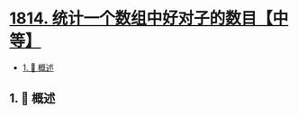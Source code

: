 # [1814. 统计一个数组中好对子的数目【中等】](https://github.com/Tdahuyou/TNotes.leetcode/tree/main/notes/1814.%20%E7%BB%9F%E8%AE%A1%E4%B8%80%E4%B8%AA%E6%95%B0%E7%BB%84%E4%B8%AD%E5%A5%BD%E5%AF%B9%E5%AD%90%E7%9A%84%E6%95%B0%E7%9B%AE%E3%80%90%E4%B8%AD%E7%AD%89%E3%80%91)

<!-- region:toc -->

- [1. 📝 概述](#1--概述)

<!-- endregion:toc -->

## 1. 📝 概述
